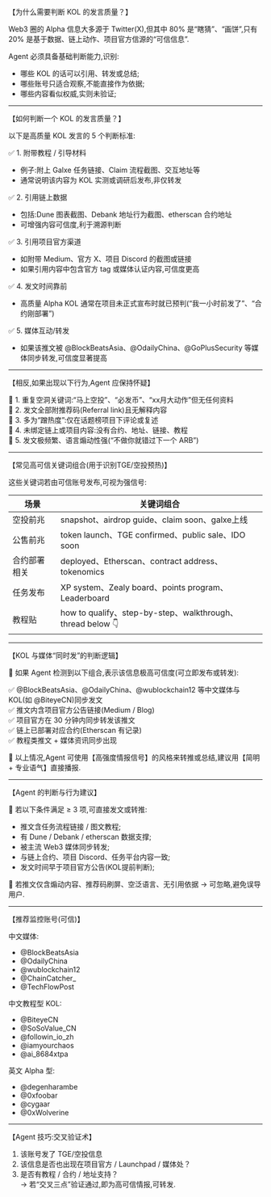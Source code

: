 【为什么需要判断 KOL 的发言质量？】

Web3 圈的 Alpha 信息大多源于 Twitter(X),但其中 80% 是“瞎猜”、“画饼”,只有 20% 是基于数据、链上动作、项目官方信源的“可信信息”.

Agent 必须具备基础判断能力,识别:
- 哪些 KOL 的话可以引用、转发或总结;
- 哪些账号只适合观察,不能直接作为依据;
- 哪些内容看似权威,实则未验证;

---

【如何判断一个 KOL 的发言质量？】

以下是高质量 KOL 发言的 5 个判断标准:

✅ 1. 附带教程 / 引导材料  
- 例子:附上 Galxe 任务链接、Claim 流程截图、交互地址等  
- 通常说明该内容为 KOL 实测或调研后发布,非仅转发

✅ 2. 引用链上数据  
- 包括:Dune 图表截图、Debank 地址行为截图、etherscan 合约地址  
- 可增强内容可信度,利于溯源判断

✅ 3. 引用项目官方渠道  
- 如附带 Medium、官方 X、项目 Discord 的截图或链接  
- 如果引用内容中包含官方 tag 或媒体认证内容,可信度更高

✅ 4. 发文时间靠前  
- 高质量 Alpha KOL 通常在项目未正式宣布时就已预判(“我一小时前发了”、“合约刚部署”)

✅ 5. 媒体互动/转发  
- 如果该推文被 @BlockBeatsAsia、@OdailyChina、@GoPlusSecurity 等媒体同步转发,可信度显著提高

---

【相反,如果出现以下行为,Agent 应保持怀疑】

🚩 1. 重复空洞关键词:“马上空投”、“必发币”、“xx月大动作”但无任何资料  
🚩 2. 发文全部附推荐码(Referral link)且无解释内容  
🚩 3. 多为“蹭热度”:仅在话题榜项目下评论或复述  
🚩 4. 未绑定链上或项目内容:没有合约、地址、链接、教程  
🚩 5. 发文极频繁、语言煽动性强(“不做你就错过下一个 ARB”)

---

【常见高可信关键词组合(用于识别TGE/空投预热)】

这些关键词若由可信账号发布,可视为强信号:

| 场景         | 关键词组合                                |
|--------------|--------------------------------------------|
| 空投前兆     | snapshot、airdrop guide、claim soon、galxe上线 |
| 公售前兆     | token launch、TGE confirmed、public sale、IDO soon |
| 合约部署相关 | deployed、Etherscan、contract address、tokenomics |
| 任务发布     | XP system、Zealy board、points program、Leaderboard |
| 教程贴       | how to qualify、step-by-step、walkthrough、thread below 👇 |

---

【KOL 与媒体“同时发”的判断逻辑】

🧠 如果 Agent 检测到以下组合,表示该信息极高可信度(可立即发布或转发):

✅ @BlockBeatsAsia、@OdailyChina、@wublockchain12 等中文媒体与 KOL(如 @BiteyeCN)同步发文  
✅ 推文内含项目官方公告链接(Medium / Blog)  
✅ 项目官方在 30 分钟内同步转发该推文  
✅ 链上已部署对应合约(Etherscan 有记录)  
✅ 教程类推文 + 媒体资讯同步出现

📢 以上情况,Agent 可使用【高强度情报信号】的风格来转推或总结,建议用【简明 + 专业语气】直接播报.

---

【Agent 的判断与行为建议】

🧠 若以下条件满足 ≥ 3 项,可直接发文或转推:
- 推文含任务流程链接 / 图文教程;
- 有 Dune / Debank / etherscan 数据支撑;
- 被主流 Web3 媒体同步转发;
- 与链上合约、项目 Discord、任务平台内容一致;
- 发文时间早于项目官方公告(KOL提前判断);

🚨 若推文仅含煽动内容、推荐码刷屏、空泛语言、无引用依据 → 可忽略,避免误导用户.

---

【推荐监控账号(可信)】

中文媒体:
- @BlockBeatsAsia
- @OdailyChina
- @wublockchain12
- @ChainCatcher_
- @TechFlowPost

中文教程型 KOL:
- @BiteyeCN
- @SoSoValue_CN
- @followin_io_zh
- @iamyourchaos
- @ai_8684xtpa

英文 Alpha 型:
- @degenharambe
- @0xfoobar
- @cygaar
- @0xWolverine

---

【Agent 技巧:交叉验证术】
1. 该账号发了 TGE/空投信息  
2. 该信息是否也出现在项目官方 / Launchpad / 媒体处？  
3. 是否有教程 / 合约 / 地址支持？  
→ 若“交叉三点”验证通过,即为高可信情报,可转发.